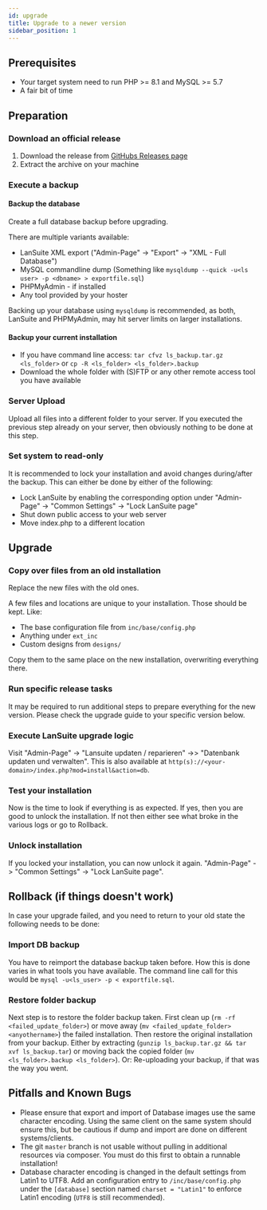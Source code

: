 ```yaml
---
id: upgrade
title: Upgrade to a newer version
sidebar_position: 1
---
```


## Prerequisites

* Your target system need to run PHP >= 8.1 and MySQL >= 5.7
* A fair bit of time

## Preparation

### Download an official release

1. Download the release from [GitHubs Releases page](https://github.com/lansuite/lansuite/releases)
2. Extract the archive on your machine

### Execute a backup

#### Backup the database

Create a full database backup before upgrading.

There are multiple variants available:

* LanSuite XML export ("Admin-Page" -> "Export" -> "XML - Full Database")
* MySQL commandline dump (Something like `mysqldump --quick -u<ls user> -p <dbname> > exportfile.sql`)
* PHPMyAdmin - if installed
* Any tool provided by your hoster

Backing up your database using `mysqldump` is recommended, as both, LanSuite and PHPMyAdmin, may hit server limits on larger installations.

#### Backup your current installation

* If you have command line access: `tar cfvz ls_backup.tar.gz <ls_folder>` or `cp -R <ls_folder> <ls_folder>.backup`
* Download the whole folder with (S)FTP or any other remote access tool you have available

### Server Upload

Upload all files into a different folder to your server.
If you executed the previous step already on your server, then obviously nothing to be done at this step.

### Set system to read-only

It is recommended to lock your installation and avoid changes during/after the backup.
This can either be done by either of the following:

* Lock LanSuite by enabling the corresponding option under "Admin-Page" -> "Common Settings" -> "Lock LanSuite page"
* Shut down public access to your web server
* Move index.php to a different location

## Upgrade

### Copy over files from an old installation

Replace the new files with the old ones.

A few files and locations are unique to your installation.
Those should be kept.
Like:

* The base configuration file from `inc/base/config.php`
* Anything under `ext_inc`
* Custom designs from `designs/`

Copy them to the same place on the new installation, overwriting everything there.

### Run specific release tasks

It may be required to run additional steps to prepare everything for the new version.
Please check the upgrade guide to your specific version below.

### Execute LanSuite upgrade logic

Visit "Admin-Page" -> "Lansuite updaten / reparieren" ->> "Datenbank updaten und verwalten".
This is also available at `http(s)://<your-domain>/index.php?mod=install&action=db`.

### Test your installation

Now is the time to look if everything is as expected.
If yes, then you are good to unlock the installation.
If not then either see what broke in the various logs or go to Rollback.

### Unlock installation

If you locked your installation, you  can now unlock it again.
"Admin-Page" -> "Common Settings" -> "Lock LanSuite page".

## Rollback (if things doesn't work)

In case your upgrade failed, and you need to return to your old state the following needs to be done:

### Import DB backup

You have to reimport the database backup taken before.
How this is done varies in what tools you have available.
The command line call for this would be `mysql -u<ls_user> -p < exportfile.sql`.

### Restore folder backup

Next step is to restore the folder backup taken.
First clean up (`rm -rf <failed_update_folder>`) or move away (`mv <failed_update_folder> <anyothername>`) the failed installation.
Then restore the original installation from your backup.
Either by extracting (`gunzip ls_backup.tar.gz && tar xvf ls_backup.tar`) or moving back the copied folder (`mv <ls_folder>.backup <ls_folder>`).
Or: Re-uploading your backup, if that was the way you went.

## Pitfalls and Known Bugs

* Please ensure that export and import of Database images use the same character encoding. Using the same client on the same system should ensure this, but be cautious if dump and import are done on different systems/clients.
* The git `master` branch is not usable without pulling in additional resources via composer. You must do this first to obtain a runnable installation!
* Database character encoding is changed in the default settings from Latin1 to UTF8. Add an configuration entry to `/inc/base/config.php` under the `[database]` section named `charset = "Latin1"` to enforce Latin1 encoding (`UTF8` is still recommended).
